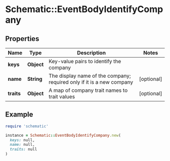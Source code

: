 # Schematic::EventBodyIdentifyCompany

## Properties

| Name | Type | Description | Notes |
| ---- | ---- | ----------- | ----- |
| **keys** | **Object** | Key-value pairs to identify the company |  |
| **name** | **String** | The display name of the company; required only if it is a new company | [optional] |
| **traits** | **Object** | A map of company trait names to trait values | [optional] |

## Example

```ruby
require 'schematic'

instance = Schematic::EventBodyIdentifyCompany.new(
  keys: null,
  name: null,
  traits: null
)
```

